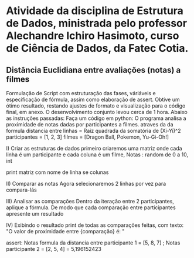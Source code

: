 # Atividade da disciplina de Estrutura de Dados, ministrada pelo professor Alechandre Ichiro Hasimoto, curso de Ciência de Dados, da Fatec Cotia.
## Distância Euclidiana entre avaliações (notas) a filmes

Formulação de Script com estruturação das fases, váriáveis e especificação de fórmula, assim como elaboração de assert.
Obtive um ótimo resultado, restando ajustes de formato e visualização para o código final, em anexo. 
O desenvolvimento conjunto levou cerca de 1 hora.
Abaixo as instruções passadas:
Faça um código em python:
O programa analisa a proximidade de notas dadas por participantes a filmes.
atraves da da formula distancia entre linhas = Raiz quadrada da somatória de (Xi-Yi)^2
participantes = [1, 2, 3]
filmes = [Dragon Ball, Pokemon, Yu-Gi-Oh!]

I) Criar as estruturas de dados
primeiro criaremos uma matriz onde cada linha é um participante e cada coluna é um filme, 
Notas : random de 0 a 10, int

print matriz com nome de linha se colunas

II) Comparar as notas
Agora selecionaremos 2 linhas por vez para compara-lás

III) Analisar as comparações
Dentro da iteração entre 2 participantes, aplique a fórmula.
De modo que cada comparação entre participantes apresente um resultado

IV) Exibindo o resultado
print de todas as comparações feitas, com texto: "O valor de proximidade entre {comparação} é: "

assert: Notas formula da distancia entre participante 1 = [5, 8, 7] ; Notas participante 2 = [2, 5, 4] = 5,196152423


